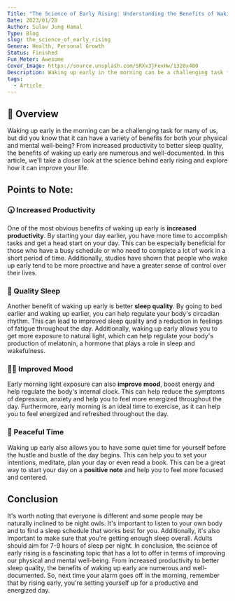 ```yaml
---
Title: "The Science of Early Rising: Understanding the Benefits of Waking Up Early"
Date: 2023/01/28
Author: Sulav Jung Hamal
Type: Blog
slug: the_science_of_early_rising
Genera: Health, Personal Growth
Status: Finished
Fun_Meter: Awesome
Cover_Image: https://source.unsplash.com/SRXx3jFexHw/1320x400
Description: Waking up early in the morning can be a challenging task for many of us, but did you know that it can have a variety of benefits for both your physical and mental well-being? From increased productivity to better sleep quality, the benefits of waking up early are numerous and well-documented. In this article, we'll take a closer look at the science behind early rising and explore how it can improve your life.
tags:
  - Article
---
```


## 📁 Overview
Waking up early in the morning can be a challenging task for many of us, but did you know that it can have a variety of benefits for both your physical and mental well-being? From increased productivity to better sleep quality, the benefits of waking up early are numerous and well-documented. In this article, we'll take a closer look at the science behind early rising and explore how it can improve your life.

## Points to Note:
### 🕠 Increased Productivity
One of the most obvious benefits of waking up early is **increased productivity**. By starting your day earlier, you have more time to accomplish tasks and get a head start on your day. This can be especially beneficial for those who have a busy schedule or who need to complete a lot of work in a short period of time. Additionally, studies have shown that people who wake up early tend to be more proactive and have a greater sense of control over their lives.

### 🛌 Quality Sleep
Another benefit of waking up early is better **sleep quality**. By going to bed earlier and waking up earlier, you can help regulate your body's circadian rhythm. This can lead to improved sleep quality and a reduction in feelings of fatigue throughout the day. Additionally, waking up early allows you to get more exposure to natural light, which can help regulate your body's production of melatonin, a hormone that plays a role in sleep and wakefulness.

### 💆‍♂️ Improved Mood
Early morning light exposure can also **improve mood**, boost energy and help regulate the body's internal clock. This can help reduce the symptoms of depression, anxiety and help you to feel more energized throughout the day. Furthermore, early morning is an ideal time to exercise, as it can help you to feel energized and refreshed throughout the day.

### 🧘 Peaceful Time
Waking up early also allows you to have some quiet time for yourself before the hustle and bustle of the day begins. This can help you to set your intentions, meditate, plan your day or even read a book. This can be a great way to start your day on a **positive note** and help you to feel more focused and centered.

## Conclusion
It's worth noting that everyone is different and some people may be naturally inclined to be night owls. It's important to listen to your own body and to find a sleep schedule that works best for you. Additionally, it's also important to make sure that you're getting enough sleep overall. Adults should aim for 7-9 hours of sleep per night. In conclusion, the science of early rising is a fascinating topic that has a lot to offer in terms of improving our physical and mental well-being. From increased productivity to better sleep quality, the benefits of waking up early are numerous and well-documented. So, next time your alarm goes off in the morning, remember that by rising early, you're setting yourself up for a productive and energized day.